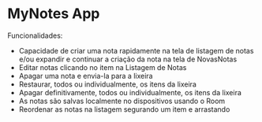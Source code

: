 # MyNotes App

Funcionalidades:
- Capacidade de criar uma nota rapidamente na tela de listagem de notas e/ou expandir e continuar a criação da nota na tela de NovasNotas
- Editar notas clicando no item na Listagem de Notas
- Apagar uma nota e envia-la para a lixeira
- Restaurar, todos ou individualmente, os itens da lixeira
- Apagar definitivamente, todos ou individualmente, os itens da lixeira
- As notas são salvas localmente no dispositivos usando o Room
- Reordenar as notas na listagem segurando um item e arrastando
